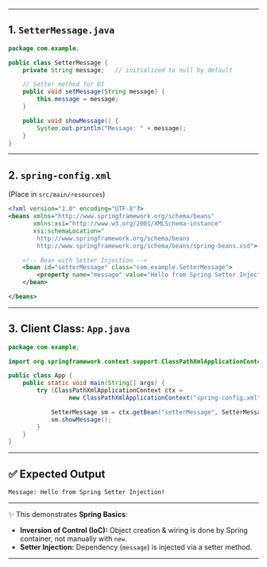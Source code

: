 

---

## 1. `SetterMessage.java`

```java
package com.example;

public class SetterMessage {
    private String message;   // initialized to null by default

    // Setter method for DI
    public void setMessage(String message) {
        this.message = message;
    }

    public void showMessage() {
        System.out.println("Message: " + message);
    }
}
```

---

## 2. `spring-config.xml`

(Place in `src/main/resources`)

```xml
<?xml version="1.0" encoding="UTF-8"?>
<beans xmlns="http://www.springframework.org/schema/beans"
       xmlns:xsi="http://www.w3.org/2001/XMLSchema-instance"
       xsi:schemaLocation="
        http://www.springframework.org/schema/beans
        http://www.springframework.org/schema/beans/spring-beans.xsd">

    <!-- Bean with Setter Injection -->
    <bean id="setterMessage" class="com.example.SetterMessage">
        <property name="message" value="Hello from Spring Setter Injection!"/>
    </bean>

</beans>
```

---

## 3. Client Class: `App.java`

```java
package com.example;

import org.springframework.context.support.ClassPathXmlApplicationContext;

public class App {
    public static void main(String[] args) {
        try (ClassPathXmlApplicationContext ctx =
                 new ClassPathXmlApplicationContext("spring-config.xml")) {

            SetterMessage sm = ctx.getBean("setterMessage", SetterMessage.class);
            sm.showMessage();
        }
    }
}
```

---

## ✅ Expected Output

```
Message: Hello from Spring Setter Injection!
```

---

✨ This demonstrates **Spring Basics**:

* **Inversion of Control (IoC):** Object creation & wiring is done by Spring container, not manually with `new`.
* **Setter Injection:** Dependency (`message`) is injected via a setter method.

---


